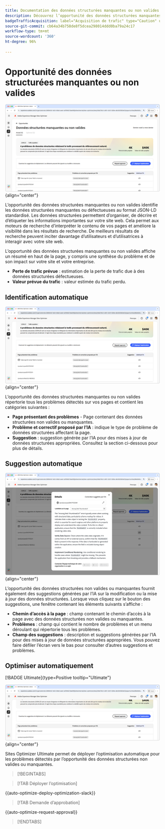 ```yaml
---
title: Documentation des données structurées manquantes ou non valides
description: Découvrez l’opportunité des données structurées manquantes ou non valides et comment l’utiliser pour améliorer l’acquisition du trafic.
badgeTrafficAcquisition: label="Acquisition de trafic" type="Caution" url="../../opportunity-types/traffic-acquisition.md" tooltip="Acquisition de trafic"
source-git-commit: cb64a34b758de8f5dcea298014ddd0ba79a24c17
workflow-type: tm+mt
source-wordcount: '360'
ht-degree: 96%

---
```



# Opportunité des données structurées manquantes ou non valides

![Opportunité des données structurées manquantes ou non valides](./assets/missing-or-invalid-structured-data/hero.png){align="center"}

L’opportunité des données structurées manquantes ou non valides identifie les données structurées manquantes ou défectueuses au format JSON-LD standardisé. Les données structurées permettent d’organiser, de décrire et d’étiqueter les informations importantes sur votre site web. Cela permet aux moteurs de recherche d’interpréter le contenu de vos pages et améliore la visibilité dans les résultats de recherche. De meilleurs résultats de recherche peuvent inciter davantage d’utilisateurs et d’utilisatrices à interagir avec votre site web.

L’opportunité des données structurées manquantes ou non valides affiche un résumé en haut de la page, y compris une synthèse du problème et de son impact sur votre site et votre entreprise.

* **Perte de trafic prévue** : estimation de la perte de trafic due à des données structurées défectueuses.
* **Valeur prévue du trafic** : valeur estimée du trafic perdu.

## Identification automatique

![Identification automatique des données structurées manquantes ou non valides](./assets/missing-or-invalid-structured-data/auto-identify.png){align="center"}

L’opportunité des données structurées manquantes ou non valides répertorie tous les problèmes détectés sur vos pages et contient les catégories suivantes :

* **Page présentant des problèmes** - Page contenant des données structurées non valides ou manquantes.
* **Problème et correctif proposé par l’IA** : indique le type de problème de données structurées affectant la page.
* **Suggestion** : suggestion générée par l’IA pour des mises à jour de données structurées appropriées. Consultez la section ci-dessous pour plus de détails.

## Suggestion automatique

![Suggestion automatique des données structurées manquantes ou non valides](./assets/missing-or-invalid-structured-data/auto-suggest.png){align="center"}

L’opportunité des données structurées non valides ou manquantes fournit également des suggestions générées par l’IA sur la modification ou la mise à jour des données structurées. Lorsque vous cliquez sur le bouton des suggestions, une fenêtre contenant les éléments suivants s’affiche :

* **Chemin d’accès à la page** : champ contenant le chemin d’accès à la page avec des données structurées non valides ou manquantes.
* **Problèmes** : champ qui contient le nombre de problèmes et un menu déroulant qui répertorie tous les problèmes.
* **Champ des suggestions** : description et suggestions générées par l’IA pour des mises à jour de données structurées appropriées. Vous pouvez faire défiler l’écran vers le bas pour consulter d’autres suggestions et problèmes.

## Optimiser automatiquement

[!BADGE Ultimate]{type=Positive tooltip="Ultimate"}

![Optimisation automatique des données structurées manquantes ou non valides suggérées](./assets/missing-or-invalid-structured-data/auto-optimize.png){align="center"}

Sites Optimizer Ultimate permet de déployer l’optimisation automatique pour les problèmes détectés par l’opportunité des données structurées non valides ou manquantes. <!--- TBD-need more in-depth and opportunity specific information here. What does the auto-optimization do?-->

>[!BEGINTABS]

>[!TAB Déployer l’optimisation]

{{auto-optimize-deploy-optimization-slack}}

>[!TAB Demande d’approbation]

{{auto-optimize-request-approval}}

>[!ENDTABS]
